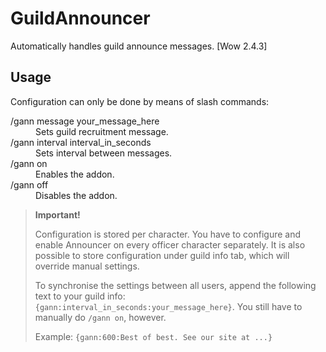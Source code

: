 # GuildAnnouncer

Automatically handles guild announce messages. [Wow 2.4.3]

## Usage

Configuration can only be done by means of slash commands:

<dl>
<dt>/gann message your_message_here</dt>
<dd>Sets guild recruitment message.</dd>
<dt>/gann interval interval_in_seconds</dt>
<dd>Sets interval between messages.</dd>
<dt>/gann on</dt>
<dd>Enables the addon.</dd>
<dt>/gann off</dt>
<dd>Disables the addon.</dd>
</dl>

> **Important!**
>
> Configuration is stored per character. You have to configure and enable
> Announcer on every officer character separately. It is also possible to
> store configuration under guild info tab, which will override manual
> settings.
>
> To synchronise the settings between all users, append the following text
> to your guild info: `{gann:interval_in_seconds:your_message_here}`. You
> still have to manually do `/gann on`, however.
>
> Example: `{gann:600:Best of best. See our site at ...}`
